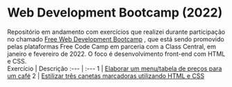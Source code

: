 # Web Development Bootcamp (2022)
 Repositório em andamento com exercícios que realizei durante participação no chamado [Free Web Development Bootcamp](https://www.classcentral.com/report/webdev-bootcamp/) , que está sendo promovido pelas plataformas Free Code Camp em parceria com a Class Central, em janeiro e fevereiro de 2022. O foco é desenvolvimento front-end com HTML e CSS.
<br/>
Exercício | Descrição 
:--- | :---
1 | [Elaborar um menu/tabela de preços para um café](https://michelelozada.github.io/Web-Dev-Bootcamp-2022/1-Building_a_cafe_menu/)
2 | [Estilizar três canetas marcadoras utilizando HTML e CSS](https://michelelozada.github.io/Web-Dev-Bootcamp-2022/2-Building_a_set_of_colored_markers/)